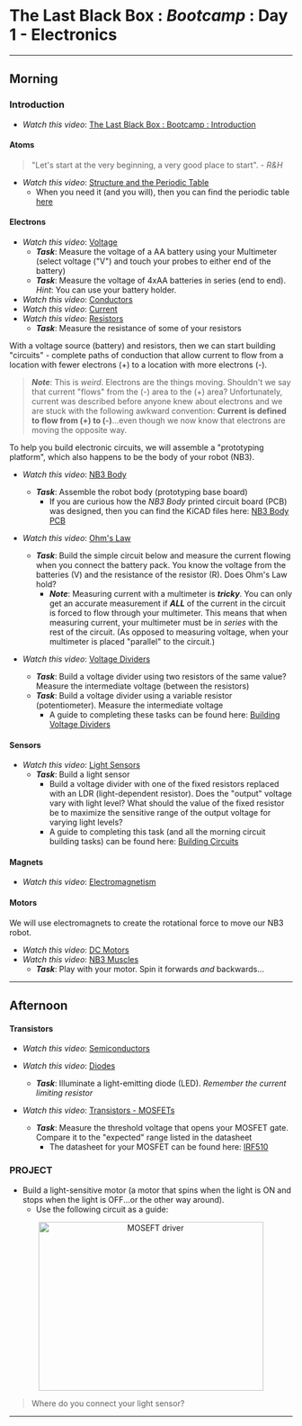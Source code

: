 # The Last Black Box : *Bootcamp* : Day 1 - Electronics

----------
## Morning

### Introduction

- *Watch this video*: [The Last Black Box : Bootcamp : Introduction](https://vimeo.com/843482137)

#### Atoms

> "Let's start at the very beginning, a very good place to start". - *R&H*

- *Watch this video*: [Structure and the Periodic Table](https://vimeo.com/1000458082)
  - When you need it (and you will), then you can find the periodic table [here](../../../boxes/atoms/card/periodic_table.png)

#### Electrons

- *Watch this video*: [Voltage](https://vimeo.com/1000730032)
  - ***Task***: Measure the voltage of a AA battery using your Multimeter (select voltage ("V") and touch your probes to either end of the battery)
  - ***Task***: Measure the voltage of 4xAA batteries in series (end to end). *Hint*: You can use your battery holder.
- *Watch this video*: [Conductors](https://vimeo.com/1000740989)
- *Watch this video*: [Current](https://vimeo.com/1000743561)
- *Watch this video*: [Resistors](https://vimeo.com/1000755493)
  - ***Task***: Measure the resistance of some of your resistors

With a voltage source (battery) and resistors, then we can start building "circuits" - complete paths of conduction that allow current to flow from a location with fewer electrons (+) to a location with more electrons (-).
> ***Note***: This is *weird*. Electrons are the things moving. Shouldn't we say that current "flows" from the (-) area to the (+) area? Unfortunately, current was described before anyone knew about electrons and we are stuck with the following awkward convention: **Current is defined to flow from (+) to (-)**...even though we now know that electrons are moving the opposite way.

To help you build electronic circuits, we will assemble a "prototyping platform", which also happens to be the body of your robot (NB3).

- *Watch this video*: [NB3 Body](https://vimeo.com/1005036900)
  - ***Task***: Assemble the robot body (prototyping base board)
    - If you are curious how the *NB3 Body* printed circuit board (PCB) was designed, then you can find the KiCAD files here: [NB3 Body PCB](../../../boxes/electrons/NB3_body)

- *Watch this video*: [Ohm's Law](https://vimeo.com/1000768334)
  - ***Task***: Build the simple circuit below and measure the current flowing when you connect the battery pack. You know the voltage from the batteries (V) and the resistance of the resistor (R). Does Ohm's Law hold?
    - ***Note***: Measuring current with a multimeter is ***tricky***. You can only get an accurate measurement if ***ALL*** of the current in the circuit is forced to flow through your multimeter. This means that when measuring current, your multimeter must be in *series* with the rest of the circuit. (As opposed to measuring voltage, when your multimeter is placed "parallel" to the circuit.)

- *Watch this video*: [Voltage Dividers](https://vimeo.com/1000782478)
  - ***Task***: Build a voltage divider using two resistors of the same value? Measure the intermediate voltage (between the resistors)
  - ***Task***: Build a voltage divider using a variable resistor (potentiometer). Measure the intermediate voltage
    - A guide to completing these tasks can be found here: [Building Voltage Dividers](https://vimeo.com/1000789632)

#### Sensors

- *Watch this video*: [Light Sensors](https://vimeo.com/1000794164)
  - ***Task***: Build a light sensor
    - Build a voltage divider with one of the fixed resistors replaced with an LDR (light-dependent resistor). Does the "output" voltage vary with light level? What should the value of the fixed resistor be to maximize the sensitive range of the output voltage for varying light levels?
    - A guide to completing this task (and all the morning circuit building tasks) can be found here: [Building Circuits](https://vimeo.com/1005054579)

#### Magnets

- *Watch this video*: [Electromagnetism](https://vimeo.com/1000810115)

#### Motors

We will use electromagnets to create the rotational force to move our NB3 robot. 

- *Watch this video*: [DC Motors](https://vimeo.com/843634014)
- *Watch this video*: [NB3 Muscles](https://vimeo.com/1005039796)
  - ***Task***: Play with your motor. Spin it forwards *and* backwards...

------------
## Afternoon

#### Transistors

- *Watch this video*: [Semiconductors](https://vimeo.com/1000842810)

- *Watch this video*: [Diodes](https://vimeo.com/1000861996)
  - ***Task***: Illuminate a light-emitting diode (LED). *Remember the current limiting resistor*

- *Watch this video*: [Transistors - MOSFETs](https://vimeo.com/1000873279)
  - ***Task***: Measure the threshold voltage that opens your MOSFET gate. Compare it to the "expected" range listed in the datasheet
    - The datasheet for your MOSFET can be found here: [IRF510](../../../boxes/transistors/_data/datasheets/IRF510.pdf)

### PROJECT
- Build a light-sensitive motor (a motor that spins when the light is ON and stops when the light is OFF...or the other way around).
  - Use the following circuit as a guide:
<p align="center">
<img src="../../../boxes/transistors/_data/images/MOSFET_motor_driver.png" alt="MOSEFT driver" width="400" height="300">
</p>

> Where do you connect your light sensor?

----
